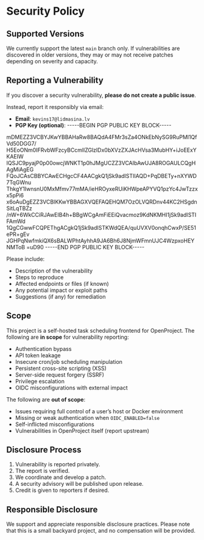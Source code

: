 # Security Policy

## Supported Versions

We currently support the latest `main` branch only. If vulnerabilities are discovered in older versions, they may or may not receive patches depending on severity and capacity.

## Reporting a Vulnerability

If you discover a security vulnerability, **please do not create a public issue**.

Instead, report it responsibly via email:

- **Email**: `kevins17@lidmasina.lv`  
- **PGP Key (optional)**:
  -----BEGIN PGP PUBLIC KEY BLOCK-----

mDMEZZ3VCBYJKwYBBAHaRw8BAQdA4FMr3sZa4ONkEbNySG9RuPMl1QfVd50DGG7/
H5EoONm0IFRvbWFzcyBCcmllZGlzIDx0bXVzZXJAcHVsa3MubHY+iJoEExYKAEIW
IQSJC9pyajP0p00owcjWNKT1p0hJMgUCZZ3VCAIbAwUJA8ROGAULCQgHAgMiAgEG
FQoJCAsCBBYCAwECHgcCF4AACgkQ1jSk9adISTIIAQD+PqDBETy+nXYWD7TqGWnu
ThkgY1IwnsnU0MxMfmv77mMA/ieHROyxeRUiKHWpeAPYVQ1pzYc4JwTzzxx5pPi6
x6oAuDgEZZ3VCBIKKwYBBAGXVQEFAQEHQM7OzOLVQRDnv44KC2HSgdnSitLqTBZz
/nW+6WkCCiRJAwEIB4h+BBgWCgAmFiEEiQvacmoz9KdNKMHI1jSk9adISTIFAmWd
1QgCGwwFCQPEThgACgkQ1jSk9adISTKWdQEA/quUVXV0onqhCwxP/SE51ePR+gEv
JGHPqNwfmkiQX6sBALWPhtAyhhA9JA6Bh6J8NjmWFmnUJC4WzpxoHEYNMToB
=uD90
-----END PGP PUBLIC KEY BLOCK-----


Please include:

- Description of the vulnerability
- Steps to reproduce
- Affected endpoints or files (if known)
- Any potential impact or exploit paths
- Suggestions (if any) for remediation

## Scope

This project is a self-hosted task scheduling frontend for OpenProject. The following are **in scope** for vulnerability reporting:

- Authentication bypass
- API token leakage
- Insecure cron/job scheduling manipulation
- Persistent cross-site scripting (XSS)
- Server-side request forgery (SSRF)
- Privilege escalation
- OIDC misconfigurations with external impact

The following are **out of scope**:

- Issues requiring full control of a user’s host or Docker environment
- Missing or weak authentication when `OIDC_ENABLED=false`
- Self-inflicted misconfigurations
- Vulnerabilities in OpenProject itself (report upstream)

## Disclosure Process

1. Vulnerability is reported privately.
2. The report is verified.
3. We coordinate and develop a patch.
4. A security advisory will be published upon release.
5. Credit is given to reporters if desired.

## Responsible Disclosure

We support and appreciate responsible disclosure practices. Please note that this is a small backyard project, and no compensation will be provided.
